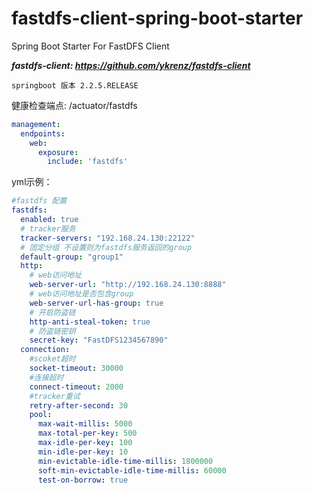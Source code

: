 # fastdfs-client-spring-boot-starter
Spring Boot Starter For FastDFS Client

***fastdfs-client: https://github.com/ykrenz/fastdfs-client***

```
springboot 版本 2.2.5.RELEASE
```
健康检查端点: /actuator/fastdfs

```yml
management:
  endpoints:
    web:
      exposure:
        include: 'fastdfs'
```

yml示例：

```yml
#fastdfs 配置
fastdfs:
  enabled: true
  # tracker服务
  tracker-servers: "192.168.24.130:22122"
  # 固定分组 不设置则为fastdfs服务返回的group
  default-group: "group1"
  http:
    # web访问地址
    web-server-url: "http://192.168.24.130:8888"
    # web访问地址是否包含group
    web-server-url-has-group: true
    # 开启防盗链
    http-anti-steal-token: true
    # 防盗链密钥
    secret-key: "FastDFS1234567890"
  connection:
    #scoket超时
    socket-timeout: 30000
    #连接超时
    connect-timeout: 2000
    #tracker重试
    retry-after-second: 30
    pool:
      max-wait-millis: 5000
      max-total-per-key: 500
      max-idle-per-key: 100
      min-idle-per-key: 10
      min-evictable-idle-time-millis: 1800000
      soft-min-evictable-idle-time-millis: 60000
      test-on-borrow: true
```